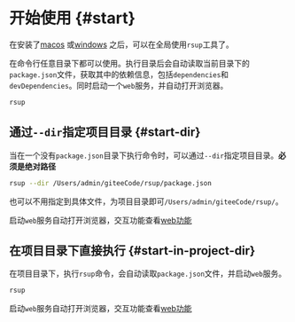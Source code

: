 # 开始使用 {#start}

在安装了[macos](./installer/macos.md) 或[windows](./installer/windows.md) 之后，可以在全局使用`rsup`工具了。

在命令行任意目录下都可以使用。执行目录后会自动读取当前目录下的`package.json`文件，获取其中的依赖信息，包括`dependencies`和`devDependencies`。同时启动一个`web`服务，并自动打开浏览器。

```sh
rsup
```

## 通过`--dir`指定项目目录 {#start-dir}

当在一个没有`package.json`目录下执行命令时，可以通过`--dir`指定项目目录。**必须是绝对路径**

```sh
rsup --dir /Users/admin/giteeCode/rsup/package.json
```

也可以不用指定到具体文件，为项目目录即可`/Users/admin/giteeCode/rsup/`。

启动`web`服务自动打开浏览器，交互功能查看[web功能](./web)

## 在项目目录下直接执行 {#start-in-project-dir}

在项目目录下，执行`rsup`命令，会自动读取`package.json`文件，并启动`web`服务。

```sh
rsup
```

启动`web`服务自动打开浏览器，交互功能查看[web功能](./web)
